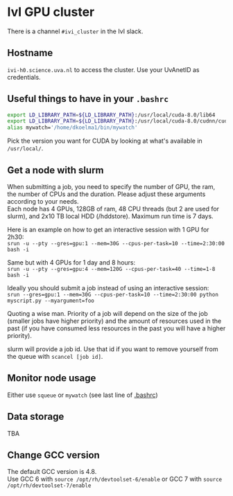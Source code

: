 # IvI GPU cluster

There is a channel `#ivi_cluster` in the IvI slack.

## Hostname

`ivi-h0.science.uva.nl` to access the cluster. Use your UvAnetID as credentials.

## Useful things to have in your `.bashrc`

```bash
export LD_LIBRARY_PATH=${LD_LIBRARY_PATH}:/usr/local/cuda-8.0/lib64
export LD_LIBRARY_PATH=${LD_LIBRARY_PATH}:/usr/local/cuda-8.0/cudnn/cuda/lib64
alias mywatch='/home/dkoelma1/bin/mywatch'
```

Pick the version you want for CUDA by looking at what's available in `/usr/local/`.

## Get a node with slurm

When submitting a job, you need to specify the number of GPU, the ram, the number of CPUs and the duration. Please adjust these arguments according to your needs.  
Each node has 4 GPUs, 128GB of ram, 48 CPU threads (but 2 are used for slurm), and 2x10 TB local HDD (/hddstore). Maximum run time is 7 days.

Here is an example on how to get an interactive session with 1 GPU for 2h30:  
`srun -u --pty --gres=gpu:1 --mem=30G --cpus-per-task=10 --time=2:30:00 bash -i`

Same but with 4 GPUs for 1 day and 8 hours:  
`srun -u --pty --gres=gpu:4 --mem=120G --cpus-per-task=40 --time=1-8 bash -i`  

Ideally you should submit a job instead of using an interactive session:  
`srun --gres=gpu:1 --mem=30G --cpus-per-task=10 --time=2:30:00 python myscript.py --myargument=foo`

Quoting a wise man. Priority of a job will depend on the size of the job (smaller jobs have higher priority) and the amount of resources used in the past (if you have consumed less resources in the past you will have a higher priority).

slurm will provide a job id. Use that id if you want to remove yourself from the queue with `scancel [job id]`.

## Monitor node usage

Either use `squeue` or `mywatch` (see last line of [.bashrc](#useful-things-to-have-in-your-bashrc))

## Data storage

TBA

## Change GCC version

The default GCC version is 4.8.  
Use GCC 6 with
`source /opt/rh/devtoolset-6/enable`
or GCC 7 with
`source /opt/rh/devtoolset-7/enable`
